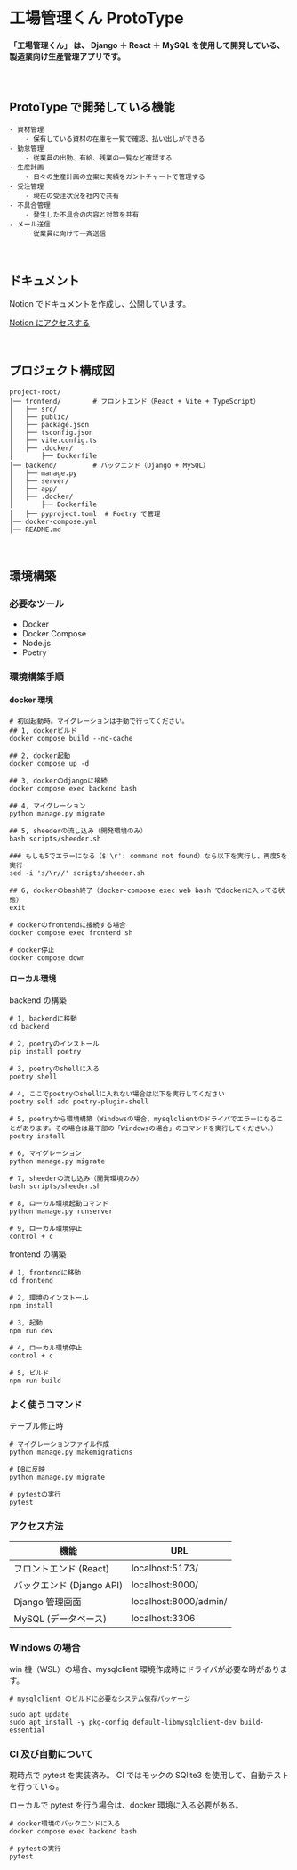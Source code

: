 # 工場管理くん ProtoType

#### 「工場管理くん」 は、 Django ＋ React ＋ MySQL を使用して開発している、製造業向け生産管理アプリです。

<br>

## ProtoType で開発している機能

```
- 資材管理
    - 保有している資材の在庫を一覧で確認、払い出しができる
- 勤怠管理
    - 従業員の出勤、有給、残業の一覧など確認する
- 生産計画
    - 日々の生産計画の立案と実績をガントチャートで管理する
- 受注管理
    - 現在の受注状況を社内で共有
- 不具合管理
    - 発生した不具合の内容と対策を共有
- メール送信
    - 従業員に向けて一斉送信
```

<br>

## ドキュメント

Notion でドキュメントを作成し、公開しています。

[Notion にアクセスする](https://cloud-cress-615.notion.site/1bb36de090e0802298cdc27922c53df4)

<br>

## プロジェクト構成図

```
project-root/
│── frontend/        # フロントエンド（React + Vite + TypeScript）
│   ├── src/
│   ├── public/
│   ├── package.json
│   ├── tsconfig.json
│   ├── vite.config.ts
│   ├── .docker/
│       ├── Dockerfile
│── backend/         # バックエンド（Django + MySQL）
│   ├── manage.py
│   ├── server/
│   ├── app/
│   ├── .docker/
│       ├── Dockerfile
│   ├── pyproject.toml  # Poetry で管理
│── docker-compose.yml
│── README.md
```

<br>

## 環境構築

### 必要なツール

- Docker
- Docker Compose
- Node.js
- Poetry

### 環境構築手順

#### docker 環境

```
# 初回起動時。マイグレーションは手動で行ってください。
## 1, dockerビルド
docker compose build --no-cache

## 2, docker起動
docker compose up -d

## 3, dockerのdjangoに接続
docker compose exec backend bash

## 4, マイグレーション
python manage.py migrate

## 5, sheederの流し込み（開発環境のみ）
bash scripts/sheeder.sh

### もしも5でエラーになる（$'\r': command not found）なら以下を実行し、再度5を実行
sed -i 's/\r//' scripts/sheeder.sh

## 6, dockerのbash終了（docker-compose exec web bash でdockerに入ってる状態）
exit

# dockerのfrontendに接続する場合
docker compose exec frontend sh

# docker停止
docker compose down

```

#### ローカル環境

backend の構築

```
# 1, backendに移動
cd backend

# 2, poetryのインストール
pip install poetry

# 3, poetryのshellに入る
poetry shell

# 4, ここでpoetryのshellに入れない場合は以下を実行してください
poetry self add poetry-plugin-shell

# 5, poetryから環境構築（Windowsの場合、mysqlclientのドライバでエラーになることがあります。その場合は最下部の「Windowsの場合」のコマンドを実行してください。）
poetry install

# 6, マイグレーション
python manage.py migrate

# 7, sheederの流し込み（開発環境のみ）
bash scripts/sheeder.sh

# 8, ローカル環境起動コマンド
python manage.py runserver

# 9, ローカル環境停止
control + c

```

frontend の構築

```
# 1, frontendに移動
cd frontend

# 2, 環境のインストール
npm install

# 3, 起動
npm run dev

# 4, ローカル環境停止
control + c

# 5, ビルド
npm run build

```

### よく使うコマンド

テーブル修正時

```
# マイグレーションファイル作成
python manage.py makemigrations

# DBに反映
python manage.py migrate

# pytestの実行
pytest

```

### アクセス方法

| 機能                      | URL                   |
| ------------------------- | --------------------- |
| フロントエンド (React)    | localhost:5173/       |
| バックエンド (Django API) | localhost:8000/       |
| Django 管理画面           | localhost:8000/admin/ |
| MySQL (データベース)      | localhost:3306        |

### Windows の場合

win 機（WSL）の場合、mysqlclient 環境作成時にドライバが必要な時があります。

```
# mysqlclient のビルドに必要なシステム依存パッケージ

sudo apt update
sudo apt install -y pkg-config default-libmysqlclient-dev build-essential
```

### CI 及び自動について

現時点で pytest を実装済み。
CI ではモックの SQlite3 を使用して、自動テストを行っている。

ローカルで pytest を行う場合は、docker 環境に入る必要がある。

```
# docker環境のバックエンドに入る
docker compose exec backend bash

# pytestの実行
pytest

```
